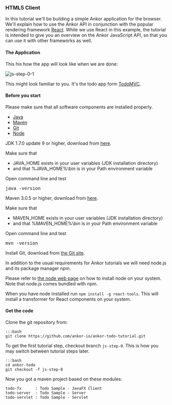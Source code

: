 ### HTML5 Client

In this tutorial we'll be building a simple Ankor application for the browser.
We'll explain how to use the Ankor API in conjunction with the popular rendering framework [React][1].
While we use React in this example, the tutorial is intended to give you an overview on the Ankor JavaScript API, so that you can use it with other frameworks as well.

#### The Application

This his how the app will look like when we are done:

![js-step-0-1](http://ankor.io/static/images/tutorial/js-step-0-1.png)

This might look familiar to you. It's the todo app form [TodoMVC](http://todomvc.com/).

#### Before you start

Please make sure that all software components are installed properly.

<div class="tabbable ">
    <ul class="nav nav-tabs">
        <li class="active"><a href="#tab1" data-toggle="tab">Java</a></li>
        <li><a href="#tab2" data-toggle="tab">Maven</a></li>
        <li><a href="#tab3" data-toggle="tab">Git</a></li>
        <li><a href="#tab4" data-toggle="tab">Node</a></li>
    </ul>
    <div class="tab-content">
        <div class="tab-pane active" id="tab1">
            <p>JDK 1.7.0 update 9 or higher, download from <a href="http://www.oracle.com/technetwork/java/javase/downloads/index.html">here</a>.</p>
            <p>Make sure that<p></p>
            <ul>
                <li>JAVA_HOME exists in your user variables (JDK installation directory)</li>
                <li>and that %JAVA_HOME%\bin is in your Path environment variable</li>
            </ul>
            <p>Open command line and test</p>
            <pre>java -version</pre>
        </div>
        <div class="tab-pane" id="tab2">
            <p>Maven 3.0.5 or higher, download from <a href="http://maven.apache.org/download.cgi">here</a>.</p>
            <p>Make sure that<p></p>
            <ul>
                <li>MAVEN_HOME exists in your user variables (JDK installation directory)</li>
                <li>and that %MAVEN_HOME%\bin is in your Path environment variable</li>
            </ul>
            <p>Open command line and test</p>
            <pre>mvn -version</pre>
        </div>
        <div class="tab-pane" id="tab3">
            <p>Install Git, download from <a href="http://git-scm.com/download">the Git site</a>.</p>
        </div>
        <div class="tab-pane" id="tab4">
            <p>In addition to the usual requirements for Ankor tutorials we will need node.js and its package manager npm.</p>
            <p>Please refer to <a href="http://nodejs.org/">the node web page</a> on how to install node on your system. 
            Note that node.js comes bundled with npm.</p>
            <p>When you have node installed run <code>npm install -g react-tools</code>. 
            This will install a transformer for React components on your system.</p>
        </div>
    </div>
</div>

#### Get the code

Clone the git repository from:

    :::bash
    git clone https://github.com/ankor-io/ankor-todo-tutorial.git

To get the first tutorial step, checkout branch `js-step-0`.
This is how you may switch between tutorial steps later.

    :::bash
    cd ankor-todo
    git checkout -f js-step-0

Now you got a maven project based on these modules:

    todo-fx      : Todo Sample - JavaFX Client
    todo-server  : Todo Sample - Server
    todo-servlet : Todo Sample - Servlet

[1]: http://facebook.github.io/react/